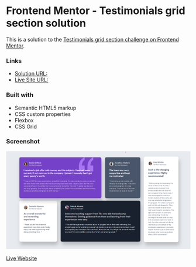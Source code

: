 # Frontend Mentor - Testimonials grid section solution

This is a solution to the [Testimonials grid section challenge on Frontend Mentor](https://www.frontendmentor.io/challenges/testimonials-grid-section-Nnw6J7Un7).


### Links

- [Solution URL:](https://github.com/shena9y/Testimonials-Grid-Section)
- [Live Site URL:](https://shena9y.github.io/Testimonials-Grid-Section/)


### Built with

- Semantic HTML5 markup
- CSS custom properties
- Flexbox
- CSS Grid

### Screenshot

![Screenshot](./images/Screenshot.png)

[Live Website](https://shena9y.github.io/Testimonials-Grid-Section/)
